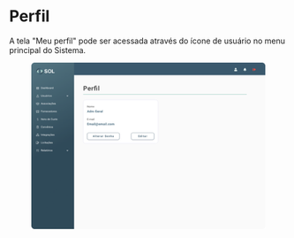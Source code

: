 # Perfil

A tela "Meu perfil" pode ser acessada através do ícone de usuário no menu principal do Sistema.

<figure><img src="../../../.gitbook/assets/Perfil.png" alt=""><figcaption></figcaption></figure>
